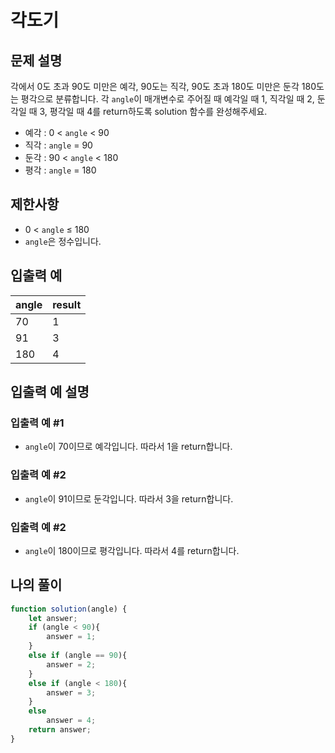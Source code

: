 # 각도기

## 문제 설명
각에서 0도 초과 90도 미만은 예각, 90도는 직각, 90도 초과 180도 미만은 둔각 180도는 평각으로 분류합니다. 각 `angle`이 매개변수로 주어질 때 예각일 때 1, 직각일 때 2, 둔각일 때 3, 평각일 때 4를 return하도록 solution 함수를 완성해주세요.

- 예각 : 0 < `angle` < 90
- 직각 : `angle` = 90
- 둔각 : 90 < `angle` < 180
- 평각 : `angle` = 180

## 제한사항
- 0 < `angle` ≤ 180
- `angle`은 정수입니다.

## 입출력 예
|angle|result|
|-----|-----|
|70|1|
|91|3|
|180|4|

## 입출력 예 설명

### 입출력 예 #1
- `angle`이 70이므로 예각입니다. 따라서 1을 return합니다.

### 입출력 예 #2
- `angle`이 91이므로 둔각입니다. 따라서 3을 return합니다.

### 입출력 예 #2
- `angle`이 180이므로 평각입니다. 따라서 4를 return합니다.

## 나의 풀이
```js
function solution(angle) {
    let answer;
    if (angle < 90){
        answer = 1;
    }
    else if (angle == 90){
        answer = 2;
    }
    else if (angle < 180){
        answer = 3;
    }
    else
        answer = 4;
    return answer;
}
```

